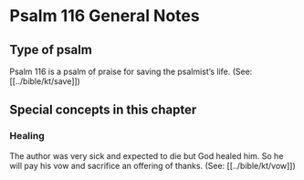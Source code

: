# Psalm 116 General Notes
## Type of psalm

Psalm 116 is a psalm of praise for saving the psalmist’s life. (See: [[../bible/kt/save]])

## Special concepts in this chapter

### Healing
The author was very sick and expected to die but God healed him. So he will pay his vow and sacrifice an offering of thanks. (See: [[../bible/kt/vow]])